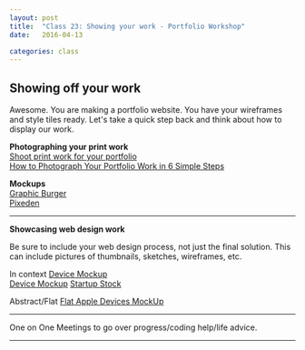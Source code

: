 ```yaml
---
layout: post
title:  "Class 23: Showing your work - Portfolio Workshop"
date:   2016-04-13

categories: class
---
```


## Showing off your work

Awesome. You are making a portfolio website. You have your wireframes and style tiles ready. Let's take a quick step back and think about how to display our work.

**Photographing your print work**  
[Shoot print work for your portfolio](http://www.creativebloq.com/photography/shoot-print-work-your-portfolio-2112707)  
[How to Photograph Your Portfolio Work in 6 Simple Steps](http://justcreative.com/2013/08/06/how-to-photograph-design-work/)  

**Mockups**  
[Graphic Burger](http://graphicburger.com/mock-ups/)  
[Pixeden](http://www.pixeden.com/)  

---

**Showcasing web design work**

Be sure to include your web design process, not just the final solution. This can include pictures of thumbnails, sketches, wireframes, etc.

In context
[Device Mockup](http://graphicburger.com/5x-iphone-6-in-hand-mockups/)  
[Device Mockup](http://graphicburger.com/iphone-6-ipad-air-2-photo-mockups/)
[Startup Stock](http://startupstockphotos.com/)

Abstract/Flat
[Flat Apple Devices MockUp](http://graphicburger.com/flat-apple-devices-mockup/)

---

One on One Meetings to go over progress/coding help/life advice.

---
